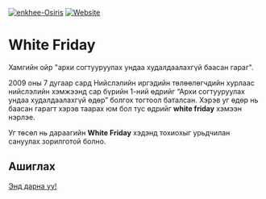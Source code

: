 [![enkhee-Osiris](https://img.shields.io/badge/creator-enkhee--osiris-blue.svg)](https://github.com/enkhee-Osiris) [![Website](https://img.shields.io/website-up-down-green-red/http/shields.io.svg)](https://enkhee-osiris.github.io/white-friday/)
# White Friday
Хамгийн ойр "архи согтууруулах ундаа худалдаалахгүй баасан гараг".

2009 оны 7 дугаар сард Нийслэлийн иргэдийн төлөөлөгчдийн хурлаас нийслэлийн хэмжээнд сар бүрийн 1-ний өдрийг “Архи согтууруулах ундаа худалдаалахгүй өдөр” болгох тогтоол баталсан. Хэрэв уг өдөр нь баасан гарагт хэрэв таарах юм бол тус өдрийг **white friday** хэмээн нэрлэе.

Уг төсөл нь дараагийн **White Friday** хэдэнд тохиохыг урьдчилан сануулах зорилготой болно.

## Ашиглах

[Энд дарна уу!](https://enkhee-osiris.github.io/white-friday/)
